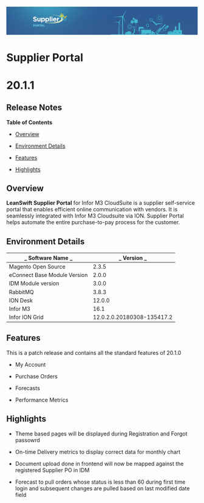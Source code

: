
![Supplier portal banner](../../../../images/banner-supplier-portal.jpg)

# **Supplier Portal**

# **20.1.1**

## **Release Notes**

**Table of Contents**

- [Overview](#overview)

- [Environment Details](#environment-details)

- [Features](#features)

- [Highlights](#highlights)



## **Overview**

**LeanSwift Supplier Portal** for Infor M3 CloudSuite is a supplier self-service portal that enables efficient online communication with vendors. It is seamlessly integrated with Infor M3 Cloudsuite via ION. Supplier Portal helps automate the entire purchase-to-pay process for the customer.



## **Environment Details**

| _ **Software Name** _ | _ **Version** _ |
| --- | --- |
| Magento Open Source | 2.3.5 |
| eConnect Base Module Version | 2.0.0 |
| IDM Module version | 3.0.0 |
| RabbitMQ | 3.8.3 |
| ION Desk | 12.0.0 |
| Infor M3 | 16.1 |
| Infor ION Grid | 12.0.2.0.20180308-135417.2 |




## **Features**
This is a patch release and contains all the standard features of 20.1.0

- My Account

- Purchase Orders

- Forecasts

- Performance Metrics


## **Highlights**

- Theme based pages will be displayed during Registration and Forgot passowrd

- On-time Delivery metrics to display correct data for monthly chart

- Document upload done in frontend will now be mapped against the registered Supplier PO in IDM

- Forecast to pull orders whose status is less than 60 during first time login and subsequent changes are pulled based on last modified date field




